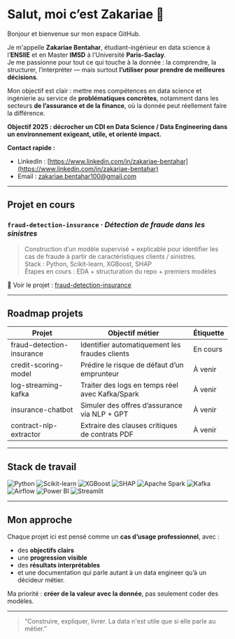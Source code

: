# Salut, moi c’est Zakariae 👋

Bonjour et bienvenue sur mon espace GitHub.

Je m'appelle **Zakariae Bentahar**, étudiant-ingénieur en data science à l’**ENSIIE** et en Master **IMSD** à l’Université **Paris-Saclay**.  
Je me passionne pour tout ce qui touche à la donnée : la comprendre, la structurer, l’interpréter — mais surtout **l’utiliser pour prendre de meilleures décisions**.

Mon objectif est clair : mettre mes compétences en data science et ingénierie au service de **problématiques concrètes**, notamment dans les secteurs **de l’assurance et de la finance**, où la donnée peut réellement faire la différence.


 **Objectif 2025 : décrocher un CDI en Data Science / Data Engineering dans un environnement exigeant, utile, et orienté impact.**

 **Contact rapide :**  
- LinkedIn : [https://www.linkedin.com/in/zakariae-bentahar](https://www.linkedin.com/in/zakariae-bentahar)  
- Email : zakariae.bentahar100@gmail.com

---

##  Projet en cours

### `fraud-detection-insurance` · *Détection de fraude dans les sinistres*
> Construction d’un modèle supervisé + explicable pour identifier les cas de fraude à partir de caractéristiques clients / sinistres.  
> Stack : Python, Scikit-learn, XGBoost, SHAP  
> Étapes en cours : EDA + structuration du repo + premiers modèles

🔗 Voir le projet : [fraud-detection-insurance](https://github.com/zakariae-bentahar/fraud-detection-insurance)

---

##  Roadmap projets

| Projet                     | Objectif métier                                          | Étiquette       |
|---------------------------|------------------------------------------------------------------|-----------------|
| fraud-detection-insurance | Identifier automatiquement les fraudes clients      | En cours     |
| credit-scoring-model      | Prédire le risque de défaut d’un emprunteur             |  À venir      |
| log-streaming-kafka       | Traiter des logs en temps réel avec Kafka/Spark    |  À venir      |
| insurance-chatbot         | Simuler des offres d’assurance via NLP + GPT        |  À venir      |
| contract-nlp-extractor    | Extraire des clauses critiques de contrats PDF       |  À venir      |

---

##  Stack de travail

![Python](https://img.shields.io/badge/Python-3776AB?style=flat&logo=python&logoColor=white)
![Scikit-learn](https://img.shields.io/badge/Scikit--Learn-F7931E?style=flat&logo=scikit-learn)
![XGBoost](https://img.shields.io/badge/XGBoost-E37400?style=flat)
![SHAP](https://img.shields.io/badge/SHAP-5B3E90?style=flat)
![Apache Spark](https://img.shields.io/badge/Spark-FA7343?style=flat&logo=apachespark)
![Kafka](https://img.shields.io/badge/Kafka-231F20?style=flat&logo=apachekafka)
![Airflow](https://img.shields.io/badge/Airflow-017CEE?style=flat&logo=apacheairflow)
![Power BI](https://img.shields.io/badge/Power_BI-F2C811?style=flat&logo=powerbi&logoColor=black)
![Streamlit](https://img.shields.io/badge/Streamlit-FF4B4B?style=flat&logo=streamlit)

---

##  Mon approche

Chaque projet ici est pensé comme un **cas d’usage professionnel**, avec :
- des **objectifs clairs**
- une **progression visible**
- des **résultats interprétables**
- et une documentation qui parle autant à un data engineer qu’à un décideur métier.

Ma priorité : **créer de la valeur avec la donnée**, pas seulement coder des modèles.

---

> “Construire, expliquer, livrer. La data n'est utile que si elle parle au métier.”
